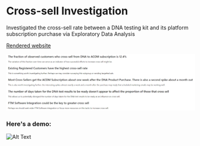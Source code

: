 # Cross-sell Investigation
Investigated the cross-sell rate between a DNA testing kit and its platform subscription purchase via Exploratory Data Analysis 

<a href="https://htmlpreview.github.io/?https://raw.githubusercontent.com/harishasan001/cross-sell-investigation/main/cross%20sell%20investigation.html">Rendered website</a>

![alt text](conclusion_EDA.PNG)

### Here's a demo:

![Alt Text](https://api.apify.com/v2/key-value-stores/gn89xrJe3gE0nhxGM/records/htmlpreview.github.io-scroll_original)
